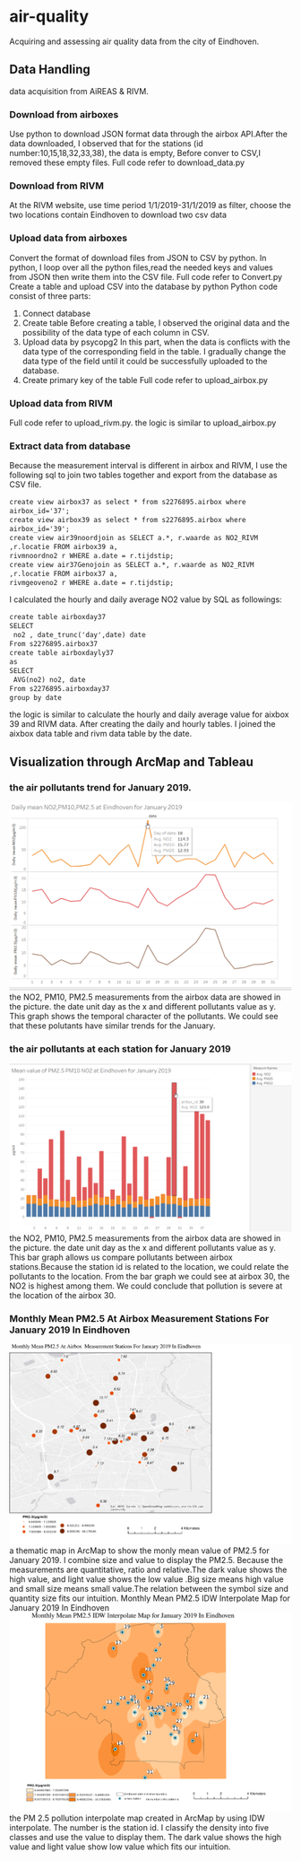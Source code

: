 # air-quality
Acquiring and assessing air quality data from the city of Eindhoven.

## Data Handling
data acquisition from AiREAS & RIVM.
 ### Download from airboxes
Use python to download JSON format data through the airbox API.After the data downloaded, I observed that for the stations (id number:10,15,18,32,33,38), the 
data is empty, Before conver to CSV,I removed these empty files. Full code refer to download_data.py
 ### Download from RIVM
At the RIVM website, use time period 1/1/2019-31/1/2019 as filter, choose the two locations contain Eindhoven to download two csv data
 ### Upload data from airboxes
Convert the format of download files from JSON to CSV by python. 
In python, I loop over all the python files,read the needed keys and values from JSON then write them into the CSV file.
Full code refer to Convert.py
Create a table and upload CSV into the database by python 
Python code consist of three parts:
1. Connect database
2. Create table
Before creating a table, I observed the original data and the possibility of the data type of each column in CSV.
3. Upload data by psycopg2
In this part, when the data is conflicts with the data type of the corresponding field in the table. I gradually change the data type of the field until it could be successfully uploaded 
to the database.
4. Create primary key of the table
Full code refer to upload_airbox.py
 ### Upload data from RIVM
Full code refer to upload_rivm.py. the logic is similar to upload_airbox.py


### Extract data from database
Because the measurement interval is different in airbox and RIVM, I use the following sql to join two tables together and export from the database as CSV file.
```
create view airbox37 as select * from s2276895.airbox where airbox_id='37';
create view airbox39 as select * from s2276895.airbox where airbox_id='39';
create view air39noordjoin as SELECT a.*, r.waarde as NO2_RIVM ,r.locatie FROM airbox39 a, 
rivmnoordno2 r WHERE a.date = r.tijdstip;
create view air37Genojoin as SELECT a.*, r.waarde as NO2_RIVM ,r.locatie FROM airbox37 a, 
rivmgeoveno2 r WHERE a.date = r.tijdstip;
```
I calculated the hourly and daily average NO2 value by SQL as followings:
```
create table airboxday37
SELECT
 no2 , date_trunc('day',date) date
From s2276895.airbox37
create table airboxdayly37
as
SELECT
 AVG(no2) no2, date
From s2276895.airboxday37
group by date
```
the logic is similar to calculate the hourly and daily average value for aixbox 39 and RIVM data. After creating the daily and hourly tables. I joined the aixbox data table and rivm data 
table by the date.

## Visualization through ArcMap and Tableau
### the air pollutants trend for January 2019.
![air quality in January](https://github.com/XiaoyuSun-hub/air-quality/blob/master/visualizedata/graph1.png)
the NO2, PM10, PM2.5 measurements from the airbox data are showed in the picture.  the date unit day as the x and different 
pollutants value as y. This graph shows the temporal character of the pollutants. We could see that these polutants have similar trends for the January.
### the air pollutants at each station for January 2019
![air quality in January](https://github.com/XiaoyuSun-hub/air-quality/blob/master/visualizedata/graph3.png)
the NO2, PM10, PM2.5 measurements from the airbox data are showed in the picture.  the date unit day as the x and different pollutants value as y. This bar graph allows us compare pollutants between airbox stations.Because the station id is related to the location, we could relate the pollutants to the location. From the bar graph we could see at airbox 30, the NO2 is highest among them. We could conclude that pollution is severe at the location of the airbox 30.
### Monthly Mean PM2.5 At Airbox Measurement Stations For January 2019 In Eindhoven
![air quality of PM2.5](https://github.com/XiaoyuSun-hub/air-quality/blob/master/visualizedata/point.png)
a thematic map in ArcMap to show the monly mean value of PM2.5 for January 2019. I combine size and value to display the PM2.5. Because the measurements are quantitative, ratio and relative.The dark value shows the high value, and light value shows the low value .Big size means high value and small size means small value.The relation between the symbol size and quantity size fits our intuition.
Monthly Mean PM2.5 IDW Interpolate Map for January 2019 In Eindhoven
![air quality of PM2.5](https://github.com/XiaoyuSun-hub/air-quality/blob/master/visualizedata/pollutant_idw.png)
the PM 2.5 pollution interpolate map created in ArcMap by using IDW interpolate. The number is the station id. I classify the density into five classes and use the value to display them. The dark value shows the high value and light value show low value which fits our intuition.

